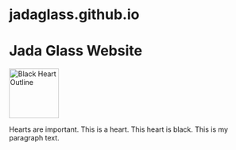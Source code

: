 # jadaglass.github.io
 <h1>Jada Glass Website</h1>
 <a href="mailto:jcg2wc@umsystem.edu">
         <img src="[https://upload.wikimedia.org/wikipedia/commons/thumb/e/e0/Black_Heart_Symbol.svg/2048px-Black_Heart_Symbol.svg.png" alt="Black Heart Outline" style="width:100px;height:100px;">
    </a>
<p>Hearts are important. This is a heart. This heart is black. This is my paragraph text.</p>
